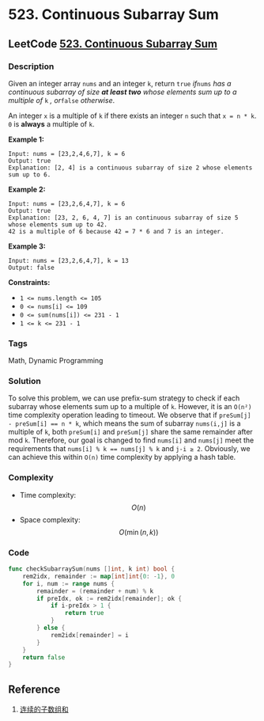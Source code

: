 # 523. Continuous Subarray Sum

## LeetCode [523. Continuous Subarray Sum](https://leetcode-cn.com/problems/continuous-subarray-sum/)

### Description

Given an integer array `nums` and an integer `k`, return `true` _if_`nums` _has a continuous subarray of size **at least two** whose elements sum up to a multiple of_ `k` _, or_`false` _otherwise_.

An integer `x` is a multiple of `k` if there exists an integer `n` such that `x = n * k`. `0` is **always** a multiple of `k`.

**Example 1:**

```text
Input: nums = [23,2,4,6,7], k = 6
Output: true
Explanation: [2, 4] is a continuous subarray of size 2 whose elements sum up to 6.
```

**Example 2:**

```text
Input: nums = [23,2,6,4,7], k = 6
Output: true
Explanation: [23, 2, 6, 4, 7] is an continuous subarray of size 5 whose elements sum up to 42.
42 is a multiple of 6 because 42 = 7 * 6 and 7 is an integer.
```

**Example 3:**

```text
Input: nums = [23,2,6,4,7], k = 13
Output: false
```

**Constraints:**

* `1 <= nums.length <= 105`
* `0 <= nums[i] <= 109`
* `0 <= sum(nums[i]) <= 231 - 1`
* `1 <= k <= 231 - 1`

### Tags

Math, Dynamic Programming

### Solution

To solve this problem, we can use prefix-sum strategy to check if each subarray whose elements sum up to a multiple of `k`. However, it is an `O(n²)` time complexity operation leading to timeout. We observe that if `preSum[j] - preSum[i] == n * k`, which means the sum of subarray `nums(i,j]` is a multiple of `k`, both `preSum[i]` and `preSum[j]` share the same remainder after mod `k`. Therefore, our goal is changed to find `nums[i]` and `nums[j]` meet the requirements that `nums[i] % k == nums[j] % k` and `j-i ≥ 2`. Obviously, we can achieve this within `O(n)` time complexity by applying a hash table.

### Complexity

* Time complexity: $$O(n)$$
* Space complexity: $$O(\min(n,k))$$

### Code

```go
func checkSubarraySum(nums []int, k int) bool {
	rem2idx, remainder := map[int]int{0: -1}, 0
	for i, num := range nums {
		remainder = (remainder + num) % k
		if preIdx, ok := rem2idx[remainder]; ok {
			if i-preIdx > 1 {
				return true
			}
		} else {
			rem2idx[remainder] = i
		}
	}
	return false
}
```

## Reference

1. [连续的子数组和](https://leetcode-cn.com/problems/continuous-subarray-sum/solution/lian-xu-de-zi-shu-zu-he-by-leetcode-solu-rdzi/)

